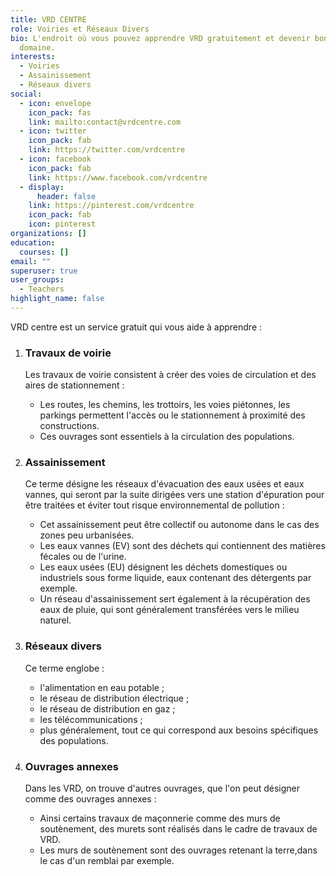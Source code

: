 ```yaml
---
title: VRD CENTRE
role: Voiries et Réseaux Divers
bio: L'endroit où vous pouvez apprendre VRD gratuitement et devenir bon dans ce
  domaine.
interests:
  - Voiries
  - Assainissement
  - Réseaux divers
social:
  - icon: envelope
    icon_pack: fas
    link: mailto:contact@vrdcentre.com
  - icon: twitter
    icon_pack: fab
    link: https://twitter.com/vrdcentre
  - icon: facebook
    icon_pack: fab
    link: https://www.facebook.com/vrdcentre
  - display:
      header: false
    link: https://pinterest.com/vrdcentre
    icon_pack: fab
    icon: pinterest
organizations: []
education:
  courses: []
email: ""
superuser: true
user_groups:
  - Teachers
highlight_name: false
---
```

VRD centre est un service gratuit qui vous aide à apprendre :

1. ### Travaux de voirie

   Les travaux de voirie consistent à créer des voies de circulation et des aires de stationnement :

   * Les routes, les chemins, les trottoirs, les voies piétonnes, les parkings permettent l'accès ou le stationnement à proximité des constructions.
   * Ces ouvrages sont essentiels à la circulation des populations.
2. ### Assainissement

   Ce terme désigne les réseaux d'évacuation des eaux usées et eaux vannes, qui seront par la suite dirigées vers une station d'épuration pour être traitées et éviter tout risque environnemental de pollution :

   * Cet assainissement peut être collectif ou autonome dans le cas des zones peu urbanisées.
   * Les eaux vannes (EV) sont des déchets qui contiennent des matières fécales ou de l'urine.
   * Les eaux usées (EU) désignent les déchets domestiques ou industriels sous forme liquide, eaux contenant des détergents par exemple.
   * Un réseau d'assainissement sert également à la récupération des eaux de pluie, qui sont généralement transférées vers le milieu naturel.
3. ### Réseaux divers

   Ce terme englobe :

   * l'alimentation en eau potable ;
   * le réseau de distribution électrique ;
   * le réseau de distribution en gaz ;
   * les télécommunications ;
   * plus généralement, tout ce qui correspond aux besoins spécifiques des populations.
4. ### Ouvrages annexes

   Dans les VRD, on trouve d'autres ouvrages, que l'on peut désigner comme des ouvrages annexes :

   * Ainsi certains travaux de maçonnerie comme des murs de soutènement, des murets sont réalisés dans le cadre de travaux de VRD.
   * Les murs de soutènement sont des ouvrages retenant la terre,dans le cas d'un remblai par exemple.